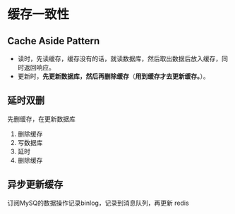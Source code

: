 # 缓存一致性



## **Cache Aside Pattern**

- 读时，先读缓存，缓存没有的话，就读数据库，然后取出数据后放入缓存，同时返回响应。
- 更新时，**先更新数据库，然后再删除缓存**（**用到缓存才去更新缓存。**）。



## 延时双删

先删缓存，在更新数据库

1. 删除缓存
2. 写数据库
3. 延时
4. 删除缓存



## 异步更新缓存

订阅MySQ的数据操作记录binlog，记录到消息队列，再更新 redis



